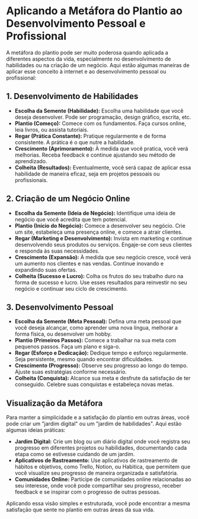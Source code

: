 # Aplicando a Metáfora do Plantio ao Desenvolvimento Pessoal e Profissional

A metáfora do plantio pode ser muito poderosa quando aplicada a diferentes aspectos da vida, especialmente no desenvolvimento de habilidades ou na criação de um negócio. Aqui estão algumas maneiras de aplicar esse conceito à internet e ao desenvolvimento pessoal ou profissional:

## 1. Desenvolvimento de Habilidades

- **Escolha da Semente (Habilidade):** Escolha uma habilidade que você deseja desenvolver. Pode ser programação, design gráfico, escrita, etc.
- **Plantio (Começo):** Comece com os fundamentos. Faça cursos online, leia livros, ou assista tutoriais.
- **Regar (Prática Constante):** Pratique regularmente e de forma consistente. A prática é o que nutre a habilidade.
- **Crescimento (Aprimoramento):** À medida que você pratica, você verá melhorias. Receba feedback e continue ajustando seu método de aprendizado.
- **Colheita (Resultados):** Eventualmente, você será capaz de aplicar essa habilidade de maneira eficaz, seja em projetos pessoais ou profissionais.

## 2. Criação de um Negócio Online

- **Escolha da Semente (Ideia de Negócio):** Identifique uma ideia de negócio que você acredita que tem potencial.
- **Plantio (Início do Negócio):** Comece a desenvolver seu negócio. Crie um site, estabeleça uma presença online, e comece a atrair clientes.
- **Regar (Marketing e Desenvolvimento):** Invista em marketing e continue desenvolvendo seus produtos ou serviços. Engaje-se com seus clientes e responda às suas necessidades.
- **Crescimento (Expansão):** À medida que seu negócio cresce, você verá um aumento nos clientes e nas vendas. Continue inovando e expandindo suas ofertas.
- **Colheita (Sucesso e Lucro):** Colha os frutos do seu trabalho duro na forma de sucesso e lucro. Use esses resultados para reinvestir no seu negócio e continuar seu ciclo de crescimento.

## 3. Desenvolvimento Pessoal

- **Escolha da Semente (Meta Pessoal):** Defina uma meta pessoal que você deseja alcançar, como aprender uma nova língua, melhorar a forma física, ou desenvolver um hobby.
- **Plantio (Primeiros Passos):** Comece a trabalhar na sua meta com pequenos passos. Faça um plano e siga-o.
- **Regar (Esforço e Dedicação):** Dedique tempo e esforço regularmente. Seja persistente, mesmo quando encontrar dificuldades.
- **Crescimento (Progresso):** Observe seu progresso ao longo do tempo. Ajuste suas estratégias conforme necessário.
- **Colheita (Conquista):** Alcance sua meta e desfrute da satisfação de ter conseguido. Celebre suas conquistas e estabeleça novas metas.

## Visualização da Metáfora

Para manter a simplicidade e a satisfação do plantio em outras áreas, você pode criar um "jardim digital" ou um "jardim de habilidades". Aqui estão algumas ideias práticas:

- **Jardim Digital:** Crie um blog ou um diário digital onde você registra seu progresso em diferentes projetos ou habilidades, documentando cada etapa como se estivesse cuidando de um jardim.
- **Aplicativos de Rastreamento:** Use aplicativos de rastreamento de hábitos e objetivos, como Trello, Notion, ou Habitica, que permitem que você visualize seu progresso de maneira organizada e satisfatória.
- **Comunidades Online:** Participe de comunidades online relacionadas ao seu interesse, onde você pode compartilhar seu progresso, receber feedback e se inspirar com o progresso de outras pessoas.

Aplicando essa visão simples e estruturada, você pode encontrar a mesma satisfação que sente no plantio em outras áreas da sua vida.
